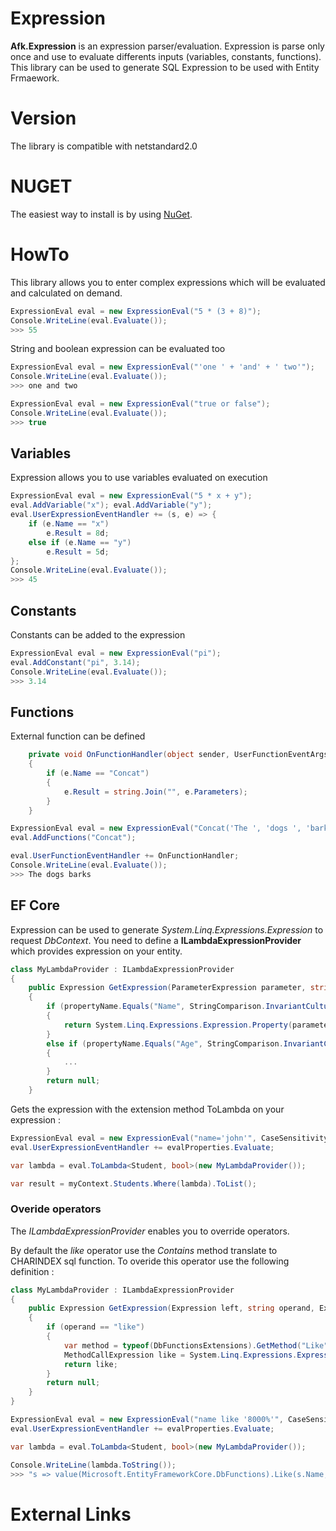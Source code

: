 # Expression
**Afk.Expression** is an expression parser/evaluation. Expression is parse only once and use to evaluate differents inputs (variables, constants, functions).
This library can be used to generate SQL Expression to be used with Entity Frmaework.

# Version
The library is compatible with netstandard2.0

# NUGET
The easiest way to install is by using [NuGet](https://www.nuget.org/packages/Afk.Expression/).

# HowTo
This library allows you to enter complex expressions which will be evaluated and calculated on demand.
```csharp
ExpressionEval eval = new ExpressionEval("5 * (3 + 8)");
Console.WriteLine(eval.Evaluate());
>>> 55
```

String and boolean expression can be evaluated too
```csharp
ExpressionEval eval = new ExpressionEval("'one ' + 'and' + ' two'");
Console.WriteLine(eval.Evaluate());
>>> one and two
```

```csharp
ExpressionEval eval = new ExpressionEval("true or false");
Console.WriteLine(eval.Evaluate());
>>> true
```

## Variables
Expression allows you to use variables evaluated on execution
```csharp
ExpressionEval eval = new ExpressionEval("5 * x + y");
eval.AddVariable("x"); eval.AddVariable("y");
eval.UserExpressionEventHandler += (s, e) => {
    if (e.Name == "x")
        e.Result = 8d;
    else if (e.Name == "y")
        e.Result = 5d;
}; 
Console.WriteLine(eval.Evaluate());
>>> 45
```

## Constants
Constants can be added to the expression
```csharp
ExpressionEval eval = new ExpressionEval("pi");
eval.AddConstant("pi", 3.14);
Console.WriteLine(eval.Evaluate());
>>> 3.14
```

## Functions
External function can be defined
```csharp
    private void OnFunctionHandler(object sender, UserFunctionEventArgs e)
    {
        if (e.Name == "Concat")
        {
            e.Result = string.Join("", e.Parameters);
        }
    }

ExpressionEval eval = new ExpressionEval("Concat('The ', 'dogs ', 'barks') + '.'");
eval.AddFunctions("Concat");

eval.UserFunctionEventHandler += OnFunctionHandler;
Console.WriteLine(eval.Evaluate());
>>> The dogs barks
```

## EF Core
Expression can be used to generate *System.Linq.Expressions.Expression* to request *DbContext*.
You need to define a **ILambdaExpressionProvider** which provides expression on your entity.

```csharp
class MyLambdaProvider : ILambdaExpressionProvider
{
    public Expression GetExpression(ParameterExpression parameter, string propertyName)
    {
        if (propertyName.Equals("Name", StringComparison.InvariantCultureIgnoreCase))
        {
            return System.Linq.Expressions.Expression.Property(parameter, nameof(Student.Name));
        }
        else if (propertyName.Equals("Age", StringComparison.InvariantCultureIgnoreCase))
        {
            ...
        }
        return null;
    }
```

Gets the expression with the extension method ToLambda on your expression :

```csharp
ExpressionEval eval = new ExpressionEval("name='john'", CaseSensitivity.None);
eval.UserExpressionEventHandler += evalProperties.Evaluate;

var lambda = eval.ToLambda<Student, bool>(new MyLambdaProvider());

var result = myContext.Students.Where(lambda).ToList();
```

### Overide operators
The *ILambdaExpressionProvider* enables you to override operators. 

By default the *like* operator use the *Contains* method translate to CHARINDEX sql function. To overide this operator use the following definition :

```csharp
class MyLambdaProvider : ILambdaExpressionProvider
{
    public Expression GetExpression(Expression left, string operand, Expression right)
    {
        if (operand == "like")
        {
            var method = typeof(DbFunctionsExtensions).GetMethod("Like", new[] { typeof(DbFunctions), typeof(string), typeof(string) });
            MethodCallExpression like = System.Linq.Expressions.Expression.Call(method, Expression.Constant(EF.Functions), left, right);
            return like;
        }
        return null;
    }
}

ExpressionEval eval = new ExpressionEval("name like '8000%'", CaseSensitivity.None);
eval.UserExpressionEventHandler += evalProperties.Evaluate;

var lambda = eval.ToLambda<Student, bool>(new MyLambdaProvider());

Console.WriteLine(lambda.ToString());
>>> "s => value(Microsoft.EntityFrameworkCore.DbFunctions).Like(s.Name, \"8000%\")"
```

# External Links

